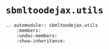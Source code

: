 # `sbmltoodejax.utils`
 
```{eval-rst}
.. automodule:: sbmltoodejax.utils
    :members:
    :undoc-members:
    :show-inheritance:
```